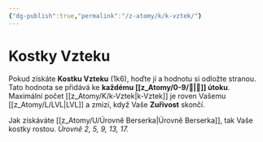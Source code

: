 ```yaml
---
{"dg-publish":true,"permalink":"/z-atomy/k/k-vztek/"}
---
```


# Kostky Vzteku
Pokud získáte **Kostku Vzteku** (1k6), hoďte jí a hodnotu si odložte stranou. 
Tato hodnota se přidává ke **každému [[z_Atomy/0-9/💪\|💪]] útoku**. Maximální počet [[z_Atomy/K/k-Vztek\|k-Vztek]] je roven Vašemu [[z_Atomy/L/LVL\|LVL]] a zmizí, když Vaše **Zuřivost** skončí.

Jak získáváte [[z_Atomy/U/Úrovně Berserka\|Úrovně Berserka]], tak Vaše kostky rostou. *Úrovně 2, 5, 9, 13, 17.*